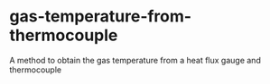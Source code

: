 # gas-temperature-from-thermocouple
A method to obtain the gas temperature from a heat flux gauge and thermocouple
